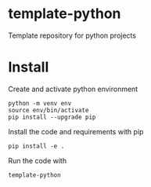 # template-python
Template repository for python projects

# Install

Create and activate python environment

```
python -m venv env
source env/bin/activate
pip install --upgrade pip
```

Install the code and requirements with pip

```
pip install -e .
```

Run the code with

```
template-python
```